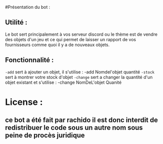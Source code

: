 #Présentation du bot :
## Utilité :
Le bot sert principalement à vos serveur discord ou le thème est de vendre des objets d'un jeu et ce qui permet de laisser un rapport de vos fournisseurs comme quoi il y a de nouveaux objets.
## Fonctionnalité :
`-add` sert à ajouter un objet, il s'utilise : -add Nomdel'objet quantité
`-stock` sert à montrer votre stock d'objet
`-change` sert a changer la quantité d'un objet existant et s'utilise : -change NomDeL'objet Quanité





# License : 
## ce bot a été fait par rachido il est donc interdit de redistribuer le code sous un autre nom sous peine de procès juridique
